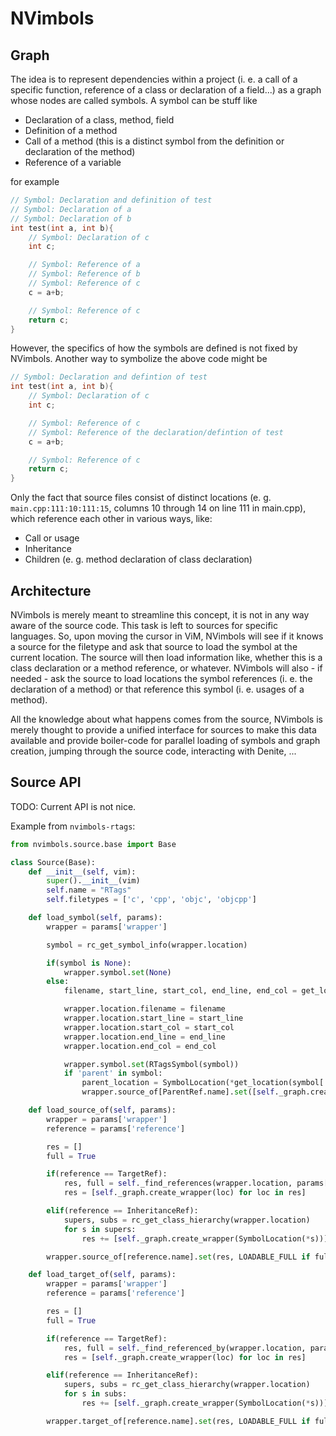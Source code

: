 # NVimbols

## Graph

The idea is to represent dependencies within a project (i. e. a call of a specific function, reference of a class or declaration of a field...) as a graph
whose nodes are called symbols. A symbol can be stuff like

* Declaration of a class, method, field
* Definition of a method
* Call of a method (this is a distinct symbol from the definition or declaration of the method)
* Reference of a variable

for example

```cpp
// Symbol: Declaration and definition of test
// Symbol: Declaration of a
// Symbol: Declaration of b
int test(int a, int b){
    // Symbol: Declaration of c
    int c;

    // Symbol: Reference of a
    // Symbol: Reference of b
    // Symbol: Reference of c
    c = a+b;

    // Symbol: Reference of c
    return c;
}
```

However, the specifics of how the symbols are defined is not fixed by NVimbols. Another way to symbolize the above code might be

```cpp
// Symbol: Declaration and defintion of test
int test(int a, int b){
    // Symbol: Declaration of c
    int c;

    // Symbol: Reference of c
    // Symbol: Reference of the declaration/defintion of test
    c = a+b;

    // Symbol: Reference of c
    return c;
}
```
Only the fact that source files consist of distinct locations (e. g. `main.cpp:111:10:111:15`, columns 10 through 14 on line 111 in main.cpp), which reference each other
in various ways, like:

* Call or usage
* Inheritance
* Children (e. g. method declaration of class declaration)

## Architecture

NVimbols is merely meant to streamline this concept, it is not in any way aware of the source code. This task is left to sources for specific languages. So,
upon moving the cursor in ViM, NVimbols will see if it knows a source for the filetype and ask that source to load the symbol at the current location. The source will then
load information like, whether this is a class declaration or a method reference, or whatever. NVimbols will also - if needed - ask the source to load locations
the symbol references (i. e. the declaration of a method) or that reference this symbol (i. e. usages of a method).

All the knowledge about what happens comes from the source, NVimbols is merely thought to provide a unified interface for sources to make this data available and provide
boiler-code for parallel loading of symbols and graph creation, jumping through the source code, interacting with Denite, ...

## Source API

TODO: Current API is not nice.

Example from `nvimbols-rtags`:

```python
from nvimbols.source.base import Base

class Source(Base):
    def __init__(self, vim):
        super().__init__(vim)
        self.name = "RTags"
        self.filetypes = ['c', 'cpp', 'objc', 'objcpp']

    def load_symbol(self, params):
        wrapper = params['wrapper']

        symbol = rc_get_symbol_info(wrapper.location)

        if(symbol is None):
            wrapper.symbol.set(None)
        else:
            filename, start_line, start_col, end_line, end_col = get_location(symbol)

            wrapper.location.filename = filename
            wrapper.location.start_line = start_line
            wrapper.location.start_col = start_col
            wrapper.location.end_line = end_line
            wrapper.location.end_col = end_col

            wrapper.symbol.set(RTagsSymbol(symbol))
            if 'parent' in symbol:
                parent_location = SymbolLocation(*get_location(symbol['parent']))
                wrapper.source_of[ParentRef.name].set([self._graph.create_wrapper(parent_location)])

    def load_source_of(self, params):
        wrapper = params['wrapper']
        reference = params['reference']

        res = []
        full = True

        if(reference == TargetRef):
            res, full = self._find_references(wrapper.location, params['requested_level'] == LOADABLE_PREVIEW)
            res = [self._graph.create_wrapper(loc) for loc in res]

        elif(reference == InheritanceRef):
            supers, subs = rc_get_class_hierarchy(wrapper.location)
            for s in supers:
                res += [self._graph.create_wrapper(SymbolLocation(*s))]

        wrapper.source_of[reference.name].set(res, LOADABLE_FULL if full else LOADABLE_PREVIEW)

    def load_target_of(self, params):
        wrapper = params['wrapper']
        reference = params['reference']

        res = []
        full = True

        if(reference == TargetRef):
            res, full = self._find_referenced_by(wrapper.location, params['requested_level'] == LOADABLE_PREVIEW)
            res = [self._graph.create_wrapper(loc) for loc in res]

        elif(reference == InheritanceRef):
            supers, subs = rc_get_class_hierarchy(wrapper.location)
            for s in subs:
                res += [self._graph.create_wrapper(SymbolLocation(*s))]

        wrapper.target_of[reference.name].set(res, LOADABLE_FULL if full else LOADABLE_PREVIEW)
```

